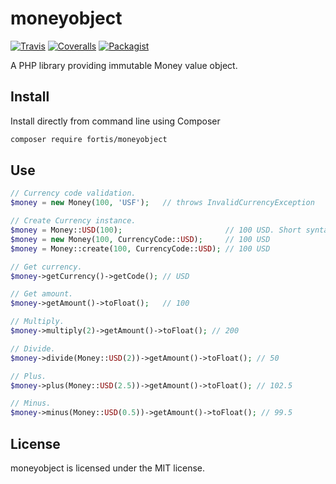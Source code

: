 # moneyobject

[![Travis](https://img.shields.io/travis/fortis/moneyobject.svg?branch=master)](https://travis-ci.org/fortis/moneyobject)
[![Coveralls](https://img.shields.io/coveralls/fortis/moneyobject/master.svg)](https://coveralls.io/github/fortis/moneyobject?branch=master)
[![Packagist](https://img.shields.io/packagist/l/fortis/moneyobject.svg)](https://packagist.org/packages/fortis/moneyobject)

A PHP library providing immutable Money value object.

## Install

Install directly from command line using Composer
``` bash
composer require fortis/moneyobject
```

## Use

``` php
// Currency code validation.
$money = new Money(100, 'USF');   // throws InvalidCurrencyException

// Create Currency instance.
$money = Money::USD(100);                       // 100 USD. Short syntax with autocomplete.
$money = new Money(100, CurrencyCode::USD);     // 100 USD  
$money = Money::create(100, CurrencyCode::USD); // 100 USD

// Get currency.
$money->getCurrency()->getCode(); // USD

// Get amount.
$money->getAmount()->toFloat();   // 100

// Multiply.
$money->multiply(2)->getAmount()->toFloat(); // 200

// Divide.
$money->divide(Money::USD(2))->getAmount()->toFloat(); // 50

// Plus.
$money->plus(Money::USD(2.5))->getAmount()->toFloat(); // 102.5

// Minus.
$money->minus(Money::USD(0.5))->getAmount()->toFloat(); // 99.5
```

## License

moneyobject is licensed under the MIT license.
